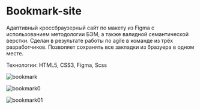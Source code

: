 # Bookmark-site
Aдаптивный кроссбраузерный сайт по макету из Figma с использованием методологии БЭМ, а также валидной семантической верстки. Сделан в результате работы по agile в команде из трёх разработчиков. Позволяет сохранять все закладки из бразуера в одном месте. 

Технологии: HTML5, CSS3, Figma, Scss

![bookmark](https://user-images.githubusercontent.com/77633382/139409470-937183a4-1be6-4456-9edb-ff7d6684f33e.png)

![bookmark0](https://user-images.githubusercontent.com/77633382/139409474-ca181999-4a78-4ba1-8b55-d0425ab4aee1.png)

![bookmark01](https://user-images.githubusercontent.com/77633382/139423795-3cd0a59c-5bb7-4abb-904f-7ef2847776f3.png)
